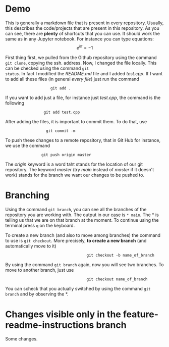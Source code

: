 # Demo

This is generally a markdown file that is present in every repository.
Usually, this describes the code/projects that are present in this repository.
As you can see, there are **plenty** of shortcuts that you can use. It should work the same as in any Jupyter notebook.
For instance you can type equations:
$$e^{i\pi} = -1$$

First thing first, we pulled from the Github repository using the command <code>git clone</code>, copying the ssh. address. Now, I changed the file locally. This can be checked using the command <code>git status</code>. In fact I modified the *README.md* file and I added *test.cpp*. If I want to add all these files (in general *every file*) just run the command

                        git add .
If you want to add just a file, for instance just *test.cpp*, the command is the following

                     git add test.cpp
After adding the files, it is important to commit them. To do that, use

                      git commit -m
To push these changes to a remote repository, that in Git Hub for instance, we use the command

                    git push origin master
The *origin* keyword is a word taht stands for the location of our git repository. The keyword *master* (try *main* instead of *master* if it doesn't work) stands for the branch we want our changes to be pushed to.
# Branching

Using the command <code>git branch</code>, you can see all the branches of the repository you are working with. The output in our case is <code>* main</code>. The * is telling us that we are on that branch at the moment. To continue using the terminal press <code>q</code> on the keyboard.

To create a new branch (and also to move among branches) the command to use is <code>git checkout</code>.
More precisely, **to create a new branch** (and automatically move to it)

                                        git checkout -b name_of_branch
By using the command <code>git branch</code> again, now you will see two branches.
To move to another branch, just use

                                        git checkout name_of_branch
You can scheck that you actually switched by using the command <code>git branch</code> and by observing the *.

# Changes visible only in the feature-readme-instructions branch

Some changes.